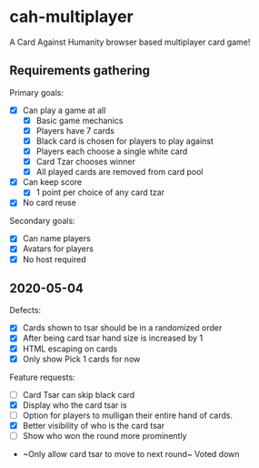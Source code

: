 # cah-multiplayer

A Card Against Humanity browser based multiplayer card game!

## Requirements gathering

Primary goals:

- [x] Can play a game at all
  - [x] Basic game mechanics
  - [x] Players have 7 cards
  - [x] Black card is chosen for players to play against
  - [x] Players each choose a single white card
  - [x] Card Tzar chooses winner
  - [x] All played cards are removed from card pool
- [x] Can keep score
  - [x] 1 point per choice of any card tzar
- [x] No card reuse

Secondary goals:

- [x] Can name players
- [x] Avatars for players
- [x] No host required

## 2020-05-04

Defects:

- [x] Cards shown to tsar should be in a randomized order
- [x] After being card tsar hand size is increased by 1
- [x] HTML escaping on cards
- [x] Only show Pick 1 cards for now

Feature requests:

- [ ] Card Tsar can skip black card
- [x] Display who the card tsar is
- [ ] Option for players to mulligan their entire hand of cards.
- [x] Better visibility of who is the card tsar
- [ ] Show who won the round more prominently
- ~Only allow card tsar to move to next round~ Voted down
